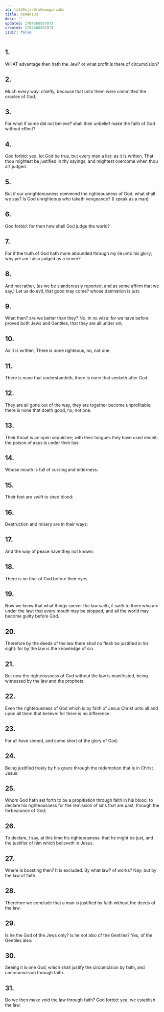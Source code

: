 ```yaml
---
id: ta129vjzc9ra8wuwginvohs
title: Romans03
desc: ''
updated: 1704668887073
created: 1704668887073
isDir: false
---
```

## 1.
WHAT advantage then hath the Jew? or what profit is there of circumcision?
## 2.
Much every way: chiefly, because that unto them were committed the oracles of God.
## 3.
For what if some did not believe? shall their unbelief make the faith of God without effect?
## 4.
God forbid: yea, let God be true, but every man a liar; as it is written, That thou mightest be justified in thy sayings, and mightest overcome when thou art judged.
## 5.
But if our unrighteousness commend the righteousness of God, what shall we say? Is God unrighteous who taketh vengeance? (I speak as a man)
## 6.
God forbid: for then how shall God judge the world?
## 7.
For if the truth of God hath more abounded through my lie unto his glory; why yet am I also judged as a sinner?
## 8.
And not rather, (as we be slanderously reported, and as some affirm that we say,) Let us do evil, that good may come? whose damnation is just.
## 9.
What then? are we better than they? No, in no wise: for we have before proved both Jews and Gentiles, that they are all under sin;
## 10.
As it is written, There is none righteous, no, not one:
## 11.
There is none that understandeth, there is none that seeketh after God.
## 12.
They are all gone out of the way, they are together become unprofitable; there is none that doeth good, no, not one.
## 13.
Their throat is an open sepulchre; with their tongues they have used deceit; the poison of asps is under their lips:
## 14.
Whose mouth is full of cursing and bitterness:
## 15.
Their feet are swift to shed blood:
## 16.
Destruction and misery are in their ways:
## 17.
And the way of peace have they not known:
## 18.
There is no fear of God before their eyes.
## 19.
Now we know that what things soever the law saith, it saith to them who are under the law: that every mouth may be stopped, and all the world may become guilty before God.
## 20.
Therefore by the deeds of the law there shall no flesh be justified in his sight: for by the law is the knowledge of sin.
## 21.
But now the righteousness of God without the law is manifested, being witnessed by the law and the prophets;
## 22.
Even the righteousness of God which is by faith of Jesus Christ unto all and upon all them that believe: for there is no difference:
## 23.
For all have sinned, and come short of the glory of God;
## 24.
Being justified freely by his grace through the redemption that is in Christ Jesus:
## 25.
Whom God hath set forth to be a propitiation through faith in his blood, to declare his righteousness for the remission of sins that are past, through the forbearance of God;
## 26.
To declare, I say, at this time his righteousness: that he might be just, and the justifier of him which believeth in Jesus.
## 27.
Where is boasting then? It is excluded. By what law? of works? Nay: but by the law of faith.
## 28.
Therefore we conclude that a man is justified by faith without the deeds of the law.
## 29.
Is he the God of the Jews only? is he not also of the Gentiles? Yes, of the Gentiles also:
## 30.
Seeing it is one God, which shall justify the circumcision by faith, and uncircumcision through faith.
## 31.
Do we then make void the law through faith? God forbid: yea, we establish the law.

